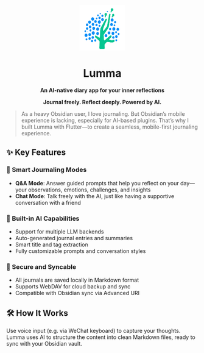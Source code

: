 <div align="center">
  <img src="assets/icon/icon.svg" width="120" height="120" alt="Lumma Logo">

  # Lumma

  **An AI-native diary app for your inner reflections**
</div>

<div align="center">
  <strong>Journal freely. Reflect deeply. Powered by AI.</strong>
</div>


> As a heavy Obsidian user, I love journaling. But Obsidian’s mobile experience is lacking, especially for AI-based plugins. That’s why I built Lumma with Flutter—to create a seamless, mobile-first journaling experience.

## ✨ Key Features

### 📝 Smart Journaling Modes

- **Q&A Mode**: Answer guided prompts that help you reflect on your day—your observations, emotions, challenges, and insights
- **Chat Mode**: Talk freely with the AI, just like having a supportive conversation with a friend

### 🤖 Built-in AI Capabilities

- Support for multiple LLM backends
- Auto-generated journal entries and summaries
- Smart title and tag extraction
- Fully customizable prompts and conversation styles

### 💾 Secure and Syncable

- All journals are saved locally in Markdown format
- Supports WebDAV for cloud backup and sync
- Compatible with Obsidian sync via Advanced URI

## 🛠 How It Works

Use voice input (e.g. via WeChat keyboard) to capture your thoughts. Lumma uses AI to structure the content into clean Markdown files, ready to sync with your Obsidian vault.
